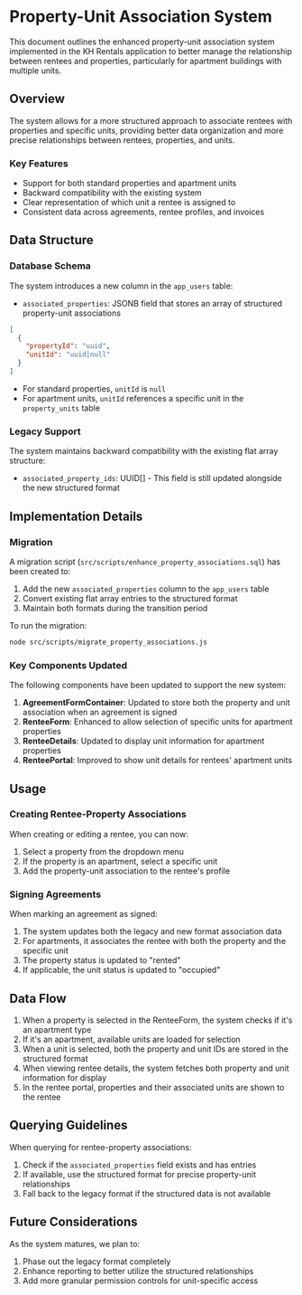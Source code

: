 # Property-Unit Association System

This document outlines the enhanced property-unit association system implemented in the KH Rentals application to better manage the relationship between rentees and properties, particularly for apartment buildings with multiple units.

## Overview

The system allows for a more structured approach to associate rentees with properties and specific units, providing better data organization and more precise relationships between rentees, properties, and units.

### Key Features

- Support for both standard properties and apartment units
- Backward compatibility with the existing system
- Clear representation of which unit a rentee is assigned to
- Consistent data across agreements, rentee profiles, and invoices

## Data Structure

### Database Schema

The system introduces a new column in the `app_users` table:

- `associated_properties`: JSONB field that stores an array of structured property-unit associations

```json
[
  {
    "propertyId": "uuid",
    "unitId": "uuid|null"
  }
]
```

- For standard properties, `unitId` is `null`
- For apartment units, `unitId` references a specific unit in the `property_units` table

### Legacy Support

The system maintains backward compatibility with the existing flat array structure:

- `associated_property_ids`: UUID[] - This field is still updated alongside the new structured format

## Implementation Details

### Migration

A migration script (`src/scripts/enhance_property_associations.sql`) has been created to:

1. Add the new `associated_properties` column to the `app_users` table
2. Convert existing flat array entries to the structured format
3. Maintain both formats during the transition period

To run the migration:

```bash
node src/scripts/migrate_property_associations.js
```

### Key Components Updated

The following components have been updated to support the new system:

1. **AgreementFormContainer**: Updated to store both the property and unit association when an agreement is signed
2. **RenteeForm**: Enhanced to allow selection of specific units for apartment properties
3. **RenteeDetails**: Updated to display unit information for apartment properties
4. **RenteePortal**: Improved to show unit details for rentees' apartment units

## Usage

### Creating Rentee-Property Associations

When creating or editing a rentee, you can now:

1. Select a property from the dropdown menu
2. If the property is an apartment, select a specific unit
3. Add the property-unit association to the rentee's profile

### Signing Agreements

When marking an agreement as signed:

1. The system updates both the legacy and new format association data
2. For apartments, it associates the rentee with both the property and the specific unit
3. The property status is updated to "rented"
4. If applicable, the unit status is updated to "occupied"

## Data Flow

1. When a property is selected in the RenteeForm, the system checks if it's an apartment type
2. If it's an apartment, available units are loaded for selection
3. When a unit is selected, both the property and unit IDs are stored in the structured format
4. When viewing rentee details, the system fetches both property and unit information for display
5. In the rentee portal, properties and their associated units are shown to the rentee

## Querying Guidelines

When querying for rentee-property associations:

1. Check if the `associated_properties` field exists and has entries
2. If available, use the structured format for precise property-unit relationships
3. Fall back to the legacy format if the structured data is not available

## Future Considerations

As the system matures, we plan to:

1. Phase out the legacy format completely
2. Enhance reporting to better utilize the structured relationships
3. Add more granular permission controls for unit-specific access 